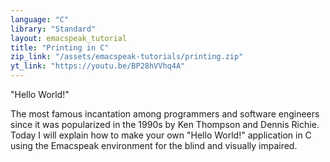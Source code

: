 ```yaml
---
language: "C"
library: "Standard"
layout: emacspeak_tutorial
title: "Printing in C"
zip_link: "/assets/emacspeak-tutorials/printing.zip"
yt_link: "https://youtu.be/BP28hVVhq4A"
---
```


"Hello World!"

The most famous incantation among programmers and software engineers since it was popularized in the 1990s by Ken Thompson and Dennis Richie.
Today I will explain how to make your own "Hello World!" application in C using the Emacspeak environment for the blind and visually impaired.
